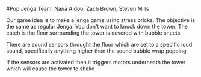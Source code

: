 #Pop Jenga
Team: Nana Aidoo, Zach Brown, Steven Mills

Our game idea is to make a jenga game using stress bricks.
The objective is the same as regular Jenga. You don't want to knock down the tower.
The catch is the floor surrounding the tower is covered with bubble sheets

There are sound sensors throught the floor which are set to a specific loud sound,
specifically anything higher than the sound bubble wrap popping

If the sensors are activated then it triggers motors underneath the tower which will cause the tower to shake
